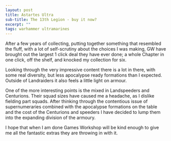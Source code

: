 ```yaml
---
layout: post
title: Astartes Ultra
sub-title: The 13th Legion - buy it now?
excerpt: ""
tags: warhammer ultramarines
---
```


After a few years of collecting, putting together something that resembled the fluff, with a lot of self-scrutiny about the choices I was making, GW have brought out the largest 1 click deal they have ever done; a whole Chapter in one click, off the shelf, and knocked my collection for six.

Looking through the very impressive content there is a lot in there, with some real diversity, but less apocalypse ready formations than I expected. Outside of Landraiders it also feels a little light on armour.

One of the more interesting points is the mixed in Landspeeders and Centurions. Their squad sizes have caused me a headache, as I dislike fielding part squads. After thinking through the contentious issue of supernumeraries combined with the apocalypse formations on the table and the cost of the Centurions and speeders I have decided to lump them into the expanding division of the armoury.


I hope that when I am done Games Workshop will be kind enough to give me all the fantastic extras they are throwing in with it.